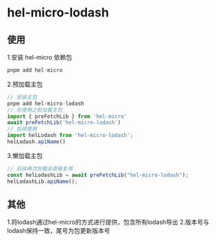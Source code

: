 # hel-micro-lodash

## 使用

1.安装 hel-micro 依赖包

```js
pnpm add hel-micro
```

2.预加载主包

```js
// 安装主包
pnpm add hel-micro-lodash
// 在使用之前加载主包
import { preFetchLib } from 'hel-micro'
await preFetchLib('hel-micro-lodash')
// 后续使用
import helLodash from 'hel-micro-lodash';
helLodash.apiName()
```

3.懒加载主包
```js
// 后续再次加载会直接复用
const helLodashLib = await preFetchLib("hel-micro-lodash");
helLodashLib.apiName();
```
## 其他
  1.将lodash通过hel-micro的方式进行提供，包含所有lodash导出
  2.版本号与lodash保持一致，尾号为包更新版本号